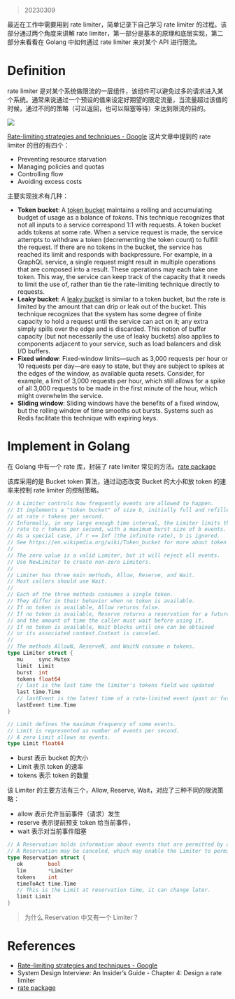 > 20230309

最近在工作中需要用到 rate limiter，简单记录下自己学习 rate limiter 的过程。该部分通过两个角度来讲解 rate limiter，第一部分是基本的原理和底层实现，第二部分来看看在 Golang 中如何通过 rate limiter 来对某个 API 进行限流。

# Definition

rate limiter 是对某个系统做限流的一层组件，该组件可以避免过多的请求进入某个系统。通常来说通过一个预设的值来设定好期望的限定流量，当流量超过该值的时候，通过不同的策略（可以返回，也可以阻塞等待）来达到限流的目的。

![](Pasted%20image%2020230309224529.png)

[Rate-limiting strategies and techniques - Google](https://cloud.google.com/architecture/rate-limiting-strategies-techniques) 这片文章中提到的 rate limiter 的目的有四个：
- Preventing resource starvation
- Managing policies and quotas
- Controlling flow
- Avoiding excess costs

主要实现技术有几种：
-   **Token bucket**: A [token bucket](https://wikipedia.org/wiki/Token_bucket) maintains a rolling and accumulating budget of usage as a balance of _tokens_. This technique recognizes that not all inputs to a service correspond 1:1 with requests. A token bucket adds tokens at some rate. When a service request is made, the service attempts to withdraw a token (decrementing the token count) to fulfill the request. If there are no tokens in the bucket, the service has reached its limit and responds with backpressure. For example, in a GraphQL service, a single request might result in multiple operations that are composed into a result. These operations may each take one token. This way, the service can keep track of the capacity that it needs to limit the use of, rather than tie the rate-limiting technique directly to requests.
-   **Leaky bucket**: A [leaky bucket](https://wikipedia.org/wiki/Leaky_bucket) is similar to a token bucket, but the rate is limited by the amount that can drip or leak out of the bucket. This technique recognizes that the system has some degree of finite capacity to hold a request until the service can act on it; any extra simply spills over the edge and is discarded. This notion of buffer capacity (but not necessarily the use of leaky buckets) also applies to components adjacent to your service, such as load balancers and disk I/O buffers.
-   **Fixed window**: Fixed-window limits—such as 3,000 requests per hour or 10 requests per day—are easy to state, but they are subject to spikes at the edges of the window, as available quota resets. Consider, for example, a limit of 3,000 requests per hour, which still allows for a spike of all 3,000 requests to be made in the first minute of the hour, which might overwhelm the service.
-   **Sliding window**: Sliding windows have the benefits of a fixed window, but the rolling window of time smooths out bursts. Systems such as Redis facilitate this technique with expiring keys.

# Implement in Golang

在 Golang 中有一个 rate 库，封装了 rate limiter 常见的方法。[rate package](https://pkg.go.dev/golang.org/x/time/rate)

该库采用的是 Bucket token 算法，通过动态改变 Bucket 的大小和放 token 的速率来控制 rate limiter 的控制策略。

```Go
// A Limiter controls how frequently events are allowed to happen.  
// It implements a "token bucket" of size b, initially full and refilled  
// at rate r tokens per second.  
// Informally, in any large enough time interval, the Limiter limits the  
// rate to r tokens per second, with a maximum burst size of b events.  
// As a special case, if r == Inf (the infinite rate), b is ignored.  
// See https://en.wikipedia.org/wiki/Token_bucket for more about token buckets.  
//  
// The zero value is a valid Limiter, but it will reject all events.  
// Use NewLimiter to create non-zero Limiters.  
//  
// Limiter has three main methods, Allow, Reserve, and Wait.  
// Most callers should use Wait.  
//  
// Each of the three methods consumes a single token.  
// They differ in their behavior when no token is available.  
// If no token is available, Allow returns false.  
// If no token is available, Reserve returns a reservation for a future token  
// and the amount of time the caller must wait before using it.  
// If no token is available, Wait blocks until one can be obtained  
// or its associated context.Context is canceled.  
//  
// The methods AllowN, ReserveN, and WaitN consume n tokens.  
type Limiter struct {  
   mu     sync.Mutex  
   limit  Limit  
   burst  int  
   tokens float64  
   // last is the last time the limiter's tokens field was updated  
   last time.Time  
   // lastEvent is the latest time of a rate-limited event (past or future)  
   lastEvent time.Time  
}

// Limit defines the maximum frequency of some events.  
// Limit is represented as number of events per second.  
// A zero Limit allows no events.  
type Limit float64
```

- burst 表示 bucket 的大小 
- Limit 表示 token 的速率
- tokens 表示 token 的数量

该 Limiter 的主要方法有三个，Allow, Reserve, Wait，对应了三种不同的限流策略：
- allow 表示允许当前事件（请求）发生
- reserve 表示提前预支 token 给当前事件，
- wait 表示对当前事件阻塞

```go
// A Reservation holds information about events that are permitted by a Limiter to happen after a delay.  
// A Reservation may be canceled, which may enable the Limiter to permit additional events.  
type Reservation struct {  
   ok        bool  
   lim       *Limiter  
   tokens    int  
   timeToAct time.Time  
   // This is the Limit at reservation time, it can change later.  
   limit Limit  
}
```

> 为什么 Reservation 中又有一个 Limiter？



# References

- [Rate-limiting strategies and techniques - Google](https://cloud.google.com/architecture/rate-limiting-strategies-techniques)
- System Design Interview: An Insider’s Guide - Chapter 4: Design a rate limiter
- [rate package](https://pkg.go.dev/golang.org/x/time/rate)
